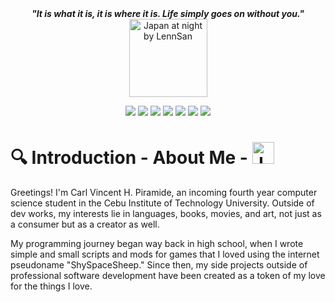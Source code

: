 <div align="center">
  <b><i>"It is what it is, it is where it is. Life simply goes on without you."</i></b>
  <img src="https://github.com/ShySpaceSheep/ShySpaceSheep/assets/82251402/bafbfd33-225e-477a-9a76-f8b1c9b8dde2" height="125" alt="Japan at night by LennSan">
</div>

<p align="center">
  <img src="https://img.shields.io/badge/react-%2320232a.svg?style=for-the-badge&logo=react&logoColor=%2361DAFB">
  <img src="https://img.shields.io/badge/vuejs-%2335495e.svg?style=for-the-badge&logo=vuedotjs&logoColor=%234FC08D">
  <img src="https://img.shields.io/badge/c%23-%23239120.svg?style=for-the-badge&logo=csharp&logoColor=white">
  <img src="https://img.shields.io/badge/java-%23ED8B00.svg?style=for-the-badge&logo=openjdk&logoColor=white">
  <img src="https://img.shields.io/badge/c++-%2300599C.svg?style=for-the-badge&logo=c%2B%2B&logoColor=white">
  <img src="https://img.shields.io/badge/typescript-%23007ACC.svg?style=for-the-badge&logo=typescript&logoColor=white">
  <img src="https://img.shields.io/badge/python-3670A0?style=for-the-badge&logo=python&logoColor=ffdd54">
</p>

<h1>🔍 Introduction - About Me - 
<img src="https://github.com/user-attachments/assets/e4dccc64-e8b9-4ea0-9633-db89be45856b" height="35" alt="Japan at night by LennSan">
</h1>

Greetings! I'm Carl Vincent H. Piramide, an incoming fourth year computer science student in the Cebu Institute of Technology University. Outside of dev works, my interests lie in languages, books, movies, and art, not just as a consumer but as a creator as well.

My programming journey began way back in high school, when I wrote simple and small scripts and mods for games that I loved using the internet pseudoname "ShySpaceSheep." Since then, my side projects outside of professional software development have been created as a token of my love for the things I love.


